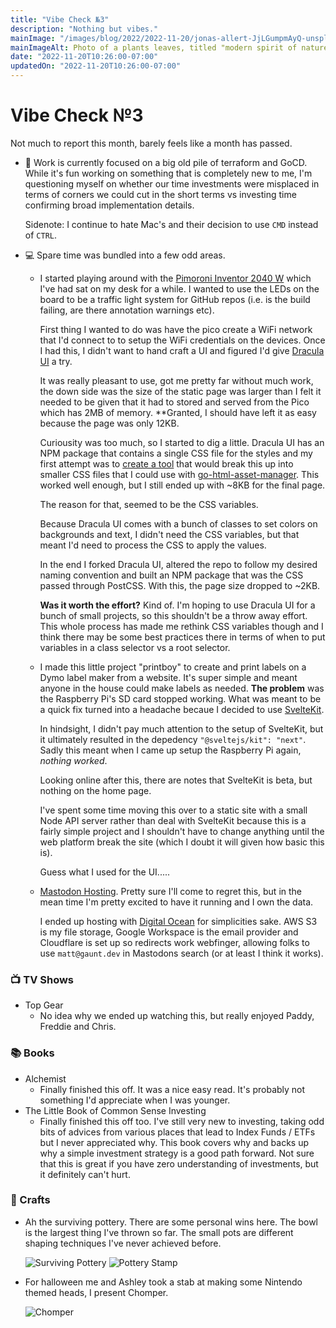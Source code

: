 ```yaml
---
title: "Vibe Check №3"
description: "Nothing but vibes."
mainImage: "/images/blog/2022/2022-11-20/jonas-allert-JjLGumpmAyQ-unsplash.jpg"
mainImageAlt: Photo of a plants leaves, titled "modern spirit of nature" by Jonas Allert.
date: "2022-11-20T10:26:00-07:00"
updatedOn: "2022-11-20T10:26:00-07:00"
---
```


# Vibe Check №3

Not much to report this month, barely feels like a month has passed.

- 🫠 Work is currently focused on a big old pile of terraform and GoCD. While it's fun working on something
    that is completely new to me, I'm questioning myself on whether our time investments were misplaced
    in terms of corners we could cut in the short terms vs investing time confirming broad implementation
    details.

    Sidenote: I continue to hate Mac's and their decision to use `CMD` instead of `CTRL`.

- 💻 Spare time was bundled into a few odd areas.

  - I started playing around with the 
    [Pimoroni Inventor 2040 W](https://shop.pimoroni.com/products/inventor-2040-w?variant=40053063155795)
    which I've had sat on my desk for a while. I wanted to use the LEDs on the board to be a traffic light
    system for GitHub repos (i.e. is the build failing, are there annotation warnings etc).

    First thing I wanted to do was have the pico create a WiFi network that I'd connect to to setup the WiFi
    credentials on the devices. Once I had this, I didn't want to hand craft a UI and figured I'd give
    [Dracula UI](https://ui.draculatheme.com/) a try.

    It was really pleasant to use, got me pretty far without much work, the down side was the size of the
    static page was larger than I felt it needed to be given that it had to stored and served from the
    Pico which has 2MB of memory. **Granted, I should have left it as easy because the page was only 12KB.

    Curiousity was too much, so I started to dig a little. Dracula UI has an NPM package that contains a
    single CSS file for the styles and my first attempt was to 
    [create a tool](https://github.com/gauntface/breakup-css) that would break this
    up into smaller CSS files that I could use with [go-html-asset-manager](https://github.com/gauntface/go-html-asset-manager). This worked well enough, but I still ended up with ~8KB for the final page.

    The reason for that, seemed to be the CSS variables.

    Because Dracula UI comes with a bunch of classes to set colors on backgrounds and text, I didn't
    need the CSS variables, but that meant I'd need to process the CSS to apply the values.

    In the end I forked Dracula UI, altered the repo to follow my desired naming convention and built an
    NPM package that was the CSS passed through PostCSS. With this, the page size dropped to ~2KB.

    **Was it worth the effort?** Kind of. I'm hoping to use Dracula UI for a bunch of small projects, so
    this shouldn't be a throw away effort. This whole process has made me rethink CSS variables though
    and I think there may be some best practices there in terms of when to put variables in a class
    selector vs a root selector.

  - I made this little project "printboy" to create and print labels on a Dymo label maker from a website. It's
    super simple and meant anyone in the house could make labels as needed. **The problem** was the Raspberry Pi's
    SD card stopped working. What was meant to be a quick fix turned into a headache becaue I decided to use
    [SvelteKit](https://kit.svelte.dev/).

    In hindsight, I didn't pay much attention to the setup of SvelteKit, but it ultimately resulted in the depedency
    `"@sveltejs/kit": "next"`. Sadly this meant when I came up setup the Raspberry Pi again, *nothing worked*.

    Looking online after this, there are notes that SvelteKit is beta, but nothing on the home page.

    I've spent some time moving this over to a static site with a small Node API server rather than deal
    with SvelteKit because this is a fairly simple project and I shouldn't have to change anything until
    the web platform break the site (which I doubt it will given how basic this is).

    Guess what I used for the UI.....

  - [Mastodon Hosting](https://mastodon.gaunt.dev/@matt). Pretty sure I'll come to regret this, but in the
    mean time I'm pretty excited to have it running and I own the data.

    I ended up hosting with [Digital Ocean](https://marketplace.digitalocean.com/apps/mastodon) for simplicities
    sake. AWS S3 is my file storage, Google Workspace is the email provider and Cloudflare is set up so redirects
    work webfinger, allowing folks to use `matt@gaunt.dev` in Mastodons search (or at least I think it works).

### 📺 TV Shows

- Top Gear
  - No idea why we ended up watching this, but really enjoyed Paddy, Freddie and Chris.

### 📚 Books

- Alchemist
  - Finally finished this off. It was a nice easy read. It's probably not something I'd appreciate when I
    was younger.
- The Little Book of Common Sense Investing
  - Finally finished this off too. I've still very new to investing, taking odd bits of advices from 
    various places that lead to Index Funds / ETFs but I never appreciated why. This book covers why and 
    backs up why a simple investment strategy is a good path forward. Not sure that this is great if
    you have zero understanding of investments, but it definitely can't hurt.

### 🎨 Crafts

- Ah the surviving pottery. There are some personal wins here. The bowl is the largest thing I've thrown so
  far. The small pots are different shaping techniques I've never achieved before.
  
  ![Surviving Pottery](/images/blog/2022/2022-11-20/pottery.jpg)
  ![Pottery Stamp](/images/blog/2022/2022-11-20/pottery-stamp.jpg)

- For halloween me and Ashley took a stab at making some Nintendo themed heads, I present Chomper.

  ![Chomper](/images/blog/2022/2022-11-20/chomper.jpg)
